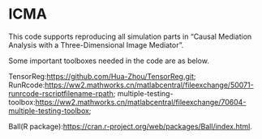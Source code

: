 # ICMA
This code supports reproducing all simulation parts in “Causal Mediation Analysis with a Three-Dimensional Image Mediator”.


Some important toolboxes needed in the code are as below.


TensorReg:https://github.com/Hua-Zhou/TensorReg.git;
RunRcode:https://ww2.mathworks.cn/matlabcentral/fileexchange/50071-runrcode-rscriptfilename-rpath;
multiple-testing-toolbox:https://ww2.mathworks.cn/matlabcentral/fileexchange/70604-multiple-testing-toolbox;

Ball(R package):https://cran.r-project.org/web/packages/Ball/index.html.

